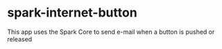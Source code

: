 spark-internet-button
=====================

This app uses the Spark Core to send e-mail when a button is pushed or released
